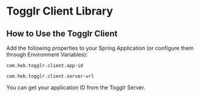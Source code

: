 # Togglr Client Library


## How to Use the Togglr Client

Add the following properties to your Spring Application (or configure them through Environment Variables):

`com.heb.togglr.client.app-id`

`com.heb.togglr.client.server-url`

You can get your application ID from the Togglr Server.

